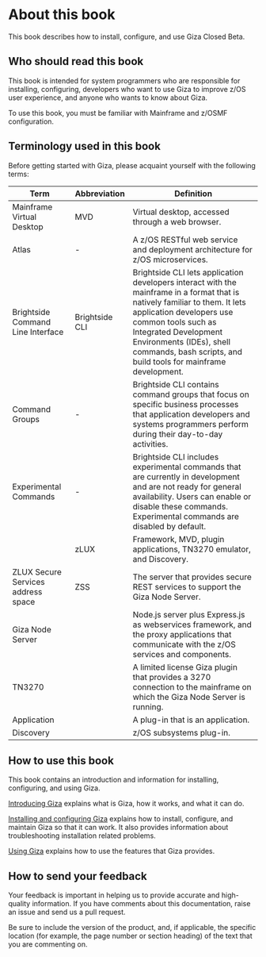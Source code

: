 # About this book
This book describes how to install, configure, and use Giza Closed Beta.  

## Who should read this book
This book is intended for system programmers who are responsible for installing, configuring, developers who want to use Giza to improve z/OS user experience, and anyone who wants to know about Giza.

To use this book, you must be familiar with Mainframe and z/OSMF configuration.

## Terminology used in this book
Before getting started with Giza, please acquaint yourself with the following terms:

|Term|Abbreviation|Definition|
|--------|-----------|-------------|
|Mainframe Virtual Desktop|MVD|Virtual desktop, accessed through a web browser.|
|Atlas|-|A z/OS RESTful web service and deployment architecture for z/OS microservices.|
|Brightside Command Line Interface|Brightside CLI|Brightside CLI lets application developers interact with the mainframe in a format that is natively familiar to them.  It lets application developers use common tools such as Integrated Development Environments (IDEs), shell commands, bash scripts, and build tools for mainframe development.|
|Command Groups|-|Brightside CLI contains command groups that focus on specific business processes that application developers and systems programmers perform during their day-to-day activities. |
|Experimental Commands|-|Brightside CLI includes experimental commands that are currently in development and are not ready for general availability. Users can enable or disable these commands. Experimental commands are disabled by default.|
||zLUX|Framework, MVD, plugin applications, TN3270 emulator, and Discovery.|
|ZLUX Secure Services address space|ZSS|The server that provides secure REST services to support the Giza Node Server.|
|Giza Node Server||Node.js server plus Express.js as webservices framework, and the proxy applications that communicate with the z/OS services and components.|
|TN3270||A limited license Giza plugin that provides a 3270 connection to the mainframe on which the Giza Node Server is running.|
|Application||A plug-in that is an application.|
|Discovery||z/OS subsystems plug-in.|


## How to use this book
This book contains an introduction and information for installing, configuring, and using Giza.

[Introducing Giza](introduction.md) explains what is Giza, how it works, and what it can do.

[Installing and configuring Giza](installandconfig.md) explains how to install, configure, and maintain Giza so that it can work. It also provides information about troubleshooting installation related problems.

[Using Giza](using.md) explains how to use the features that Giza provides.

## How to send your feedback
Your feedback is important in helping us to provide accurate and high-quality information. If you have comments about this documentation, raise an issue and send us a pull request.

Be sure to include the version of the product, and, if applicable, the specific location (for example, the page number or section heading) of the text that you are commenting on.
